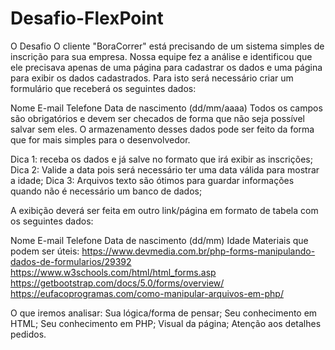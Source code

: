 # Desafio-FlexPoint

O Desafio
O cliente "BoraCorrer" está precisando de um sistema simples de inscrição para sua empresa. Nossa equipe fez a análise e identificou que ele precisava apenas de uma página para cadastrar os dados e uma página para exibir os dados cadastrados. Para isto será necessário criar um formulário que receberá os seguintes dados:

Nome 
E-mail 
Telefone
Data de nascimento (dd/mm/aaaa)
Todos os campos são obrigatórios e devem ser checados de forma que não seja possível salvar sem eles. O armazenamento desses dados pode ser feito da forma que for mais simples para o desenvolvedor. 

Dica 1: receba os dados e já salve no formato que irá exibir as inscrições;
Dica 2: Valide a data pois será necessário ter uma data válida para mostrar a idade;
Dica 3: Arquivos texto são ótimos para guardar informações quando não é necessário um banco de dados;

A exibição deverá ser feita em outro link/página em formato de tabela com os seguintes dados:

Nome 
E-mail 
Telefone
Data de nascimento (dd/mm)
Idade 
Materiais que podem ser úteis:
https://www.devmedia.com.br/php-forms-manipulando-dados-de-formularios/29392
https://www.w3schools.com/html/html_forms.asp
https://getbootstrap.com/docs/5.0/forms/overview/
https://eufacoprogramas.com/como-manipular-arquivos-em-php/

O que iremos analisar:
Sua lógica/forma de pensar;
Seu conhecimento em HTML;
Seu conhecimento em PHP;
Visual da página;
Atenção aos detalhes pedidos.
